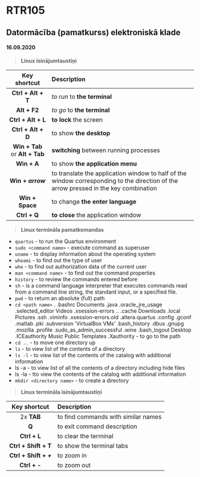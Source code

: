 # RTR105
## Datormācība (pamatkurss) elektroniskā klade

#### 16.09.2020

> **Linux īsinājumtaustiņi**

| Key shortcut | Description |
| :---: | :--- |
| **Ctrl + Alt + T** | *to run* to **the terminal** |
| **Alt + F2** | *to go* to **the terminal** |
| **Ctrl + Alt + L** | **to lock** the screen |
| **Ctrl + Alt + D** | to show **the desktop** |
| **Win + Tab** or **Alt + Tab** | **switching** between running processes |
| **Win + A** | to show **the application menu** |
| **Win + _arrow_** | to translate the application window to half of the window corresponding to the direction of the arrow pressed in the key combination |
| **Win + Space** | to change **the enter language** |
| **Ctrl + Q** | **to close** the application window |

> **Linux termināla pamatkomandas**

- `quartus`   - to run the Quartus environment
- `sudo <command name>`     - execute command as superuser
- `uname`     - to display information about the operating system
- `whoami`    - to find out the type of user
- `who`       - to find out authorization data of the current user
- `man <command name>` - to find out the command properties
- `history`   - to review the commands entered before
- `sh`        - is a command language interpreter that executes commands read from a command line string, the standard input, or a specified file.
- `pwd`       - to return an absolute (full) path
- `cd <path name>`   .                 .bashrc   Documents       .java      .oracle_jre_usage   .selected_editor            Videos            .xsession-errors
 ..                .cache    Downloads       .local     Pictures            .ssh                        .viminfo          .xsession-errors.old
 .altera.quartus   .config   .gconf          .matlab    .pki                .subversion                'VirtualBox VMs'
 .bash_history     .dbus     .gnupg          .mozilla   .profile            .sudo_as_admin_successful   .wine
 .bash_logout      Desktop   .ICEauthority   Music      Public              Templates                   .Xauthority
      - to go to the path
- `cd ..`     - to move one directory up
- `ls`        - to view list of the contents of a directory
- `ls -l`     - to view list of the contents of the catalog with additional information
-  ls -a      - to view list of all the contents of a directory including hide files
-  ls -la     - tto view the contents of the catalog with additional information
- `mkdir <directory name>`     - to create a directory

> **Linux termināla īsinājumtaustiņi**

| Key shortcut | Description |
| :---: | :--- |
| 2x **TAB** | to find commands with similar names |
| **Q** | to exit command description |
| **Ctrl + L** | to clear the terminal |
| **Ctrl + Shift + T** | to show the terminal tabs |
| **Ctrl + Shift + _+_** | to zoom in |
| **Ctrl + _-_** | to zoom out |
